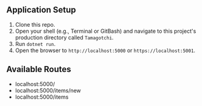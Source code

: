 ## Application Setup

1. Clone this repo.
2. Open your shell (e.g., Terminal or GitBash) and navigate to this project's production directory called `Tamagotchi`. 
3. Run `dotnet run`.
4. Open the browser to `http://localhost:5000` or `https://localhost:5001`.

## Available Routes

* localhost:5000/
* localhost:5000/items/new
* localhost:5000/items